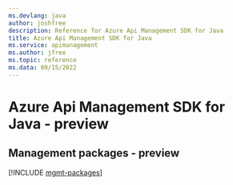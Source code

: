 ```yaml
---
ms.devlang: java
author: joshfree
description: Reference for Azure Api Management SDK for Java
title: Azure Api Management SDK for Java
ms.service: apimanagement
ms.author: jfree
ms.topic: reference
ms.data: 09/15/2022
---
```

# Azure Api Management SDK for Java - preview

## Management packages - preview
[!INCLUDE [mgmt-packages](api-management-mgmt-index.md)]